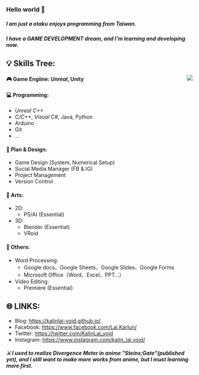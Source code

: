 ### Hello world 👋

##### I am just a otaku enjoys programming from Taiwan.
##### I have a GAME DEVELOPMENT dream, and I'm learning and developing now.

💡 Skills Tree: 
---
<p><img align="right" src="https://github-readme-stats.vercel.app/api?username=KalinLai-void&show_icons=true&theme=city_lights"></p>

#### 🎮 Game Engiine: *Unreal*, Unity
#### 💻 Programming: 
- *Unreal C++*
- *C/C++*, *Visual C#*, Java, Python
- Arduino
- Git
- ...
#### 📝 Plan & Design: 
- Game Design (System, Numerical Setup)
- Social Media Manager (FB & IG)
- Project Management
- Version Control
#### 🎨 Arts:
- 2D: 
  - PS/AI (Essential)
- 3D: 
  - Blender (Essential)
  - VRoid
#### 📌 Others:
- Word Processing:
  - Google docs、Google Sheets、Google Slides、Google Forms
  - Microsoft Office（Word、Excel、PPT...）
- Video Editing:
  - Premiere (Essential)

🌐 LINKS:
---
- Blog: https://kalinlai-void.github.io/
- Facebook: https://www.facebook.com/Lai.Karlun/
- Twitter: https://twitter.com/KalinLai_void
- Instagram: https://www.instagram.com/kalin_lai.void/

##### ⚔ I used to realize Divergence Meter in anime "Steins;Gate"(published yet), and I still want to make more works from anime, but I must learning more first.


